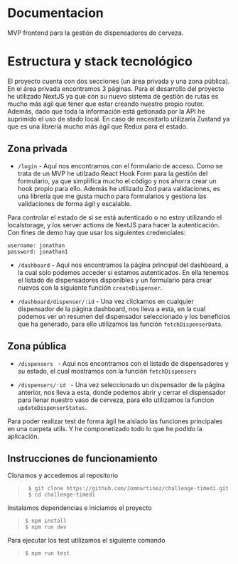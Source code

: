 # Documentacion

MVP frontend para la gestión de dispensadores de cerveza.

# Estructura y stack tecnológico

El proyecto cuenta con dos secciones (un área privada y una zona pública). En el área privada encontramos 3 páginas. Para el desarrollo del proyecto he utilizado NextJS ya que con su nuevo sistema de gestión de rutas es mucho más ágil que tener que estar creando nuestro propio router. Además, dado que toda la información está getionada por la API he suprimido el uso de stado local. En caso de necesitarlo utilizaría Zustand ya que es una librería mucho más ágil que Redux para el estado.

## Zona privada

- `/login` - Aquí nos encontramos con el formulario de acceso. Como se trata de un MVP he utilzado React Hook Form para la gestión del formulario, ya que simplifica mucho el código y nos ahorra crear un hook propio para ello. Además he utilizado Zod para validaciones, es una librería que me gusta mucho para formularios y gestiona las validaciones de forma ágil y escalable.

Para controlar el estado de si se está autenticado o no estoy utilizando el localstorage, y los server actions de NextJS para hacer la autenticación.
Con fines de demo hay que usar los siguientes credenciales:

```
username: jonathan
password: jonathan1
```

- `/dashboard` - Aqui nos encontramos la página principal del dashboard, a la cual solo podemos acceder si estamos autenticados. En ella tenemos el listado de dispensadores disponibles y un formulario para crear nuevos con la siguiente función `createDispenser`.

- `/dashboard/dispenser/:id` - Una vez clickamos en cualquier dispensador de la página dashboard, nos lleva a esta, en la cual podemos ver un resumen del dispensador seleccionado y los beneficios que ha generado, para ello utilizamos las función `fetchDispenserData`.

## Zona pública

- `/dispensers ` - Aqui nos encontramos con el listado de dispensadores y su estado, el cual mostramos con la función `fetchDispensers`

- `/dispensers/:id ` - Una vez seleccionado un dispensador de la página anterior, nos lleva a esta, donde podemos abrir y cerrar el dispensador para llenar nuestro vaso de cerveza, para ello utilizamos la funcion `updateDispenserStatus`.

Para poder realizar test de forma ágil he aislado las funciones principales en una carpeta utils. Y he componetizado todo lo que he podido la aplicación.

## Instrucciones de funcionamiento

Clonamos y accedemos al repositorio

> ```console
>  $ git clone https://github.com/Jommartinez/challenge-timedi.git
>  $ cd challenge-timedi
> ```

Instalamos dependencias e iniciamos el proyecto

> ```console
> $ npm install
> $ npm run dev
> ```

Para ejecutar los test utilizamos el siguiente comando

> ```console
> $ npm run test
> ```
